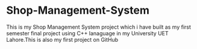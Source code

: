 # Shop-Management-System
This is my Shop Management System project which i have built as my first semester final project using C++ lanaguage in my University UET Lahore.This is also my first project on GitHub 

